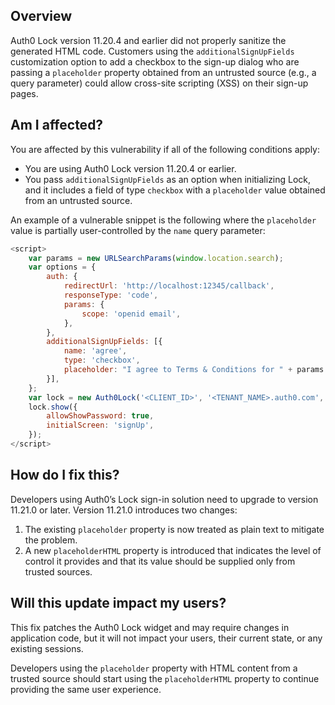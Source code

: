 ## Overview

Auth0 Lock version 11.20.4 and earlier did not properly sanitize the generated HTML code. Customers using the `additionalSignUpFields` customization option to add a checkbox to the sign-up dialog who are passing a `placeholder` property obtained from an untrusted source (e.g., a query parameter) could allow cross-site scripting (XSS) on their sign-up pages.

## Am I affected?

You are affected by this vulnerability if all of the following conditions apply:

- You are using Auth0 Lock version 11.20.4 or earlier.
- You pass `additionalSignUpFields` as an option when initializing Lock, and it includes a field of type `checkbox` with a `placeholder` value obtained from an untrusted source.

An example of a vulnerable snippet is the following where the `placeholder` value is partially user-controlled by the `name` query parameter:

```javascript
<script>
    var params = new URLSearchParams(window.location.search);
    var options = {
        auth: {
            redirectUrl: 'http://localhost:12345/callback',
            responseType: 'code',
            params: {
                scope: 'openid email',
            },
        },
        additionalSignUpFields: [{
            name: 'agree',
            type: 'checkbox',
            placeholder: "I agree to Terms & Conditions for " + params.get('name'),
        }],
    };
    var lock = new Auth0Lock('<CLIENT_ID>', '<TENANT_NAME>.auth0.com', options);
    lock.show({
        allowShowPassword: true,
        initialScreen: 'signUp',
    });
</script>
```

## How do I fix this?

Developers using Auth0’s Lock sign-in solution need to upgrade to version 11.21.0 or later. Version 11.21.0 introduces two changes:

1. The existing `placeholder` property is now treated as plain text to mitigate the problem.
2. A new `placeholderHTML` property is introduced that indicates the level of control it provides and that its value should be supplied only from trusted sources.

## Will this update impact my users?

This fix patches the Auth0 Lock widget and may require changes in application code, but it will not impact your users, their current state, or any existing sessions.

Developers using the `placeholder` property with HTML content from a trusted source should start using the `placeholderHTML` property to continue providing the same user experience.

